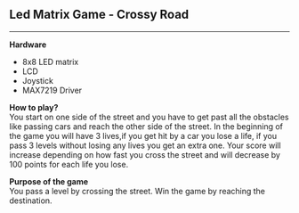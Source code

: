 ## Led Matrix Game - Crossy Road
<hr>

**Hardware**
  - 8x8 LED matrix
  - LCD
  - Joystick
  - MAX7219 Driver
  
 **How to play?** <br>
     You start on one side of the street and you have to get past all the obstacles like passing cars and reach the other side of the street. In the beginning of the game you will have 3 lives,if you get hit by a car you lose a life, if you pass 3 levels without losing any lives you get an extra one. Your score will increase depending on how fast you cross the street and will decrease by 100 points for each life you lose.
  <br>
  
  **Purpose of the game**<br>
    You pass a level by crossing the street. Win the game by reaching the destination.
